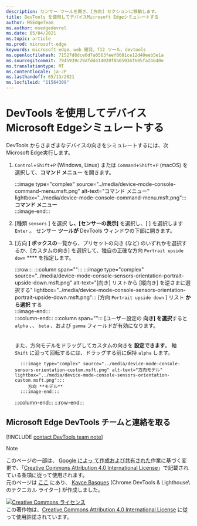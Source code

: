 ```yaml
---
description: センサー ツールを開き、[方向] セクションに移動します。
title: DevTools を使用してデバイスMicrosoft Edgeシミュレートする
author: MSEdgeTeam
ms.author: msedgedevrel
ms.date: 05/04/2021
ms.topic: article
ms.prod: microsoft-edge
keywords: microsoft edge、web 開発、f12 ツール、devtools
ms.openlocfilehash: 71527d8dce0d7a0563feef0081ce12d40eeb5e1a
ms.sourcegitcommit: 7945939c29dfdd414020f8b05936f605fa2b640e
ms.translationtype: MT
ms.contentlocale: ja-JP
ms.lasthandoff: 05/13/2021
ms.locfileid: "11564309"
---
```

<!-- Copyright Kayce Basques 

   Licensed under the Apache License, Version 2.0 (the "License");
   you may not use this file except in compliance with the License.
   You may obtain a copy of the License at

       https://www.apache.org/licenses/LICENSE-2.0

   Unless required by applicable law or agreed to in writing, software
   distributed under the License is distributed on an "AS IS" BASIS,
   WITHOUT WARRANTIES OR CONDITIONS OF ANY KIND, either express or implied.
   See the License for the specific language governing permissions and
   limitations under the License.  -->
# <a name="simulate-device-orientation-with-microsoft-edge-devtools"></a>DevTools を使用してデバイスMicrosoft Edgeシミュレートする  

DevTools からさまざまなデバイスの向きをシミュレートするには、次Microsoft Edge実行します。  

<!--todo: update device orientation section when available -->  

1.  `Control`+`Shift`+`P` \(Windows, Linux\) または `Command`+`Shift`+`P` \(macOS\) を選択して、**コマンド メニュー** を開きます。  
    
    :::image type="complex" source="../media/device-mode-console-command-menu.msft.png" alt-text="コマンド メニュー" lightbox="../media/device-mode-console-command-menu.msft.png":::
       **コマンド メニュー**  
    :::image-end:::  
    
1.  [種類 `sensors` ] を選択 **し、[センサーの表示]** を選択し、[ ] を選択します `Enter` 。  センサー **ツールが** DevTools ウィンドウの下部に開きます。  
1.  [方向 **] ボックスの**一覧から、プリセットの向き (など) のいずれかを選択するか、[カスタムの向き] を選択して、独自の正確な方向 `Portrait upside down` **** を指定します。  
    
    :::row:::
       :::column span="":::
          :::image type="complex" source="../media/device-mode-console-sensors-orientation-portrait-upside-down.msft.png" alt-text="[向き] リストから [縦向き] を逆さまに選択する" lightbox="../media/device-mode-console-sensors-orientation-portrait-upside-down.msft.png":::
             [方向 `Portrait upside down` ] リスト **から選択** する  
          :::image-end:::  
       :::column-end:::
       :::column span="":::
          [ユーザー設定の **向き] を選択**すると `alpha` 、、 `beta` 、および `gamma` フィールドが有効になります。  
          <!--To understand how each axis works, navigate to [Alpha][alpha], [Beta][beta], and [Gamma][gamma].  -->  
          <!--todo: update links to alpha, beta, and gamma section when available -->  
          また、方向モデルをドラッグしてカスタムの向きを **設定できます**。  軸 `Shift` に沿って回転するには、ドラッグする前に保持 `alpha` します。  
          
          :::image type="complex" source="../media/device-mode-console-sensors-orientation-custom.msft.png" alt-text="方向モデル" lightbox="../media/device-mode-console-sensors-orientation-custom.msft.png":::
             方向 **モデル**  
          :::image-end:::  
       :::column-end:::
    :::row-end:::
    
## <a name="getting-in-touch-with-the-microsoft-edge-devtools-team"></a>Microsoft Edge DevTools チームと連絡を取る  

[!INCLUDE [contact DevTools team note](../includes/contact-devtools-team-note.md)]  

<!-- links -->  

<!--[WebFundamentasNativeHardwareDeviceOrientationIndex]: /web/fundamentals/native-hardware/device-orientation/index "Device Orientation & Motion"  -->  
<!--[WebFundamentasNativeHardwareDeviceOrientationIndexAlpha]: /web/fundamentals/native-hardware/device-orientation/index#alpha "Alpha - Device Orientation & Motion"  -->  
<!--[WebFundamentasNativeHardwareDeviceOrientationIndexBeta]: /web/fundamentals/native-hardware/device-orientation/index#beta "Beta - Device Orientation & Motion"  -->  
<!--[WebFundamentasNativeHardwareDeviceOrientationIndexGamma]: /web/fundamentals/native-hardware/device-orientation/index#gamma "Gamma - Device Orientation & Motion"  -->  

> [!NOTE]
> このページの一部は、 [Google によっ て作成および共有された][GoogleSitePolicies]作業に基づく変更で、「[Creative Commons Attribution 4.0 International License][CCA4IL]」で記載されている条項に従って使用されます。  
> 元のページは [ここ](https://developers.google.com/web/tools/chrome-devtools/device-mode/orientation) にあり、 [Kayce Basques][KayceBasques] \(Chrome DevTools \& Lighthouse\ のテクニカル ライター) が作成しました。  

[![Creative Commons ライセンス][CCby4Image]][CCA4IL]  
この著作物は、[Creative Commons Attribution 4.0 International License][CCA4IL] に従って使用許諾されています。  

[CCA4IL]: https://creativecommons.org/licenses/by/4.0  
[CCby4Image]: https://i.creativecommons.org/l/by/4.0/88x31.png  
[GoogleSitePolicies]: https://developers.google.com/terms/site-policies  
[KayceBasques]: https://developers.google.com/web/resources/contributors#kayce-basques  
